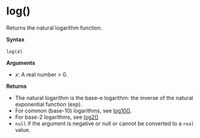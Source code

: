 # log()

Returns the natural logarithm function.  

**Syntax**

`log(`*x*`)`

**Arguments**

* *x*: A real number > 0.

**Returns**

* The natural logarithm is the base-e logarithm: the inverse of the natural exponential function (exp).
* For common (base-10) logarithms, see [log10()](query_language_log10_function.md).
* For base-2 logarithms, see [log2()](query_language_log2_function.md)
* `null` if the argument is negative or null or cannot be converted to a `real` value. 
